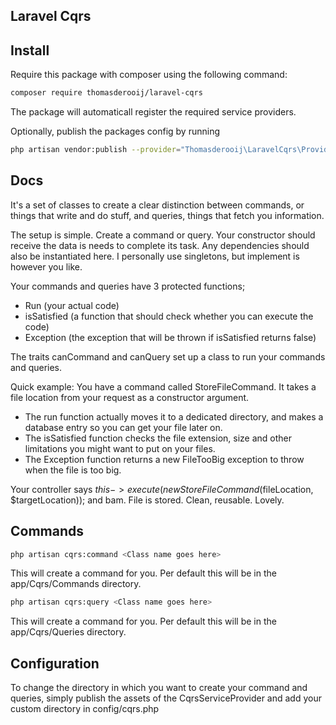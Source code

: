 ## Laravel Cqrs

## Install

Require this package with composer using the following command:

```bash
composer require thomasderooij/laravel-cqrs
```

The package will automaticall register the required service providers.

Optionally, publish the packages config by running
```bash
php artisan vendor:publish --provider="Thomasderooij\LaravelCqrs\Providers\CqrsServiceProvider"
```

## Docs
It's a set of classes to create a clear distinction between commands, or things that write and do stuff,
and queries, things that fetch you information.

The setup is simple. Create a command or query. Your constructor should receive the data is needs to complete its task.
Any dependencies should also be instantiated here. I personally use singletons, but implement is however you like.

Your commands and queries have 3 protected functions;
* Run (your actual code)
* isSatisfied (a function that should check whether you can execute the code)
* Exception (the exception that will be thrown if isSatisfied returns false)

The traits canCommand and canQuery set up a class to run your commands and queries.

Quick example:
You have a command called StoreFileCommand. It takes a file location from your request as a constructor argument.
* The run function actually moves it to a dedicated directory, and makes a database entry so you can get your file later on.
* The isSatisfied function checks the file extension, size and other limitations you might want to put on your files.
* The Exception function returns a new FileTooBig exception to throw when the file is too big.

Your controller says $this->execute(new StoreFileCommand($fileLocation, $targetLocation)); and bam. File is stored. Clean, reusable. Lovely.


## Commands

```bash
php artisan cqrs:command <Class name goes here>
```

This will create a command for you. Per default this will be in the app/Cqrs/Commands directory.


```bash
php artisan cqrs:query <Class name goes here>
```

This will create a command for you. Per default this will be in the app/Cqrs/Queries directory.

## Configuration

To change the directory in which you want to create your command and queries, simply publish the assets of the CqrsServiceProvider
and add your custom directory in config/cqrs.php

